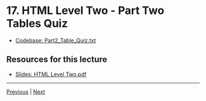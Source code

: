 #  17. HTML Level Two - Part Two Tables Quiz

-   [Codebase: Part2_Table_Quiz.txt](../../codebase/python-django/HTML_Level_Two/Part2_Table_Quiz.txt)


##  Resources for this lecture


-   [Slides: HTML Level Two.pdf](https://python-ds.s3.us-west-1.amazonaws.com/Python-and-Django-Full-Stack-Web-Developer-Bootcamp/Resources/HTML+Level+Two.pdf)

---

[Previous](./16_HTML-Level-Two-Part-One-Tables.md) | [Next](./18_HTML-Level-Two-Part-Three-Table-Quiz-Solutions.md)